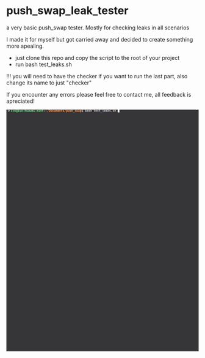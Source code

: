 # push_swap_leak_tester
a very basic push_swap tester. Mostly for checking leaks in all scenarios

I made it for myself but got carried away and decided to create something more apealing.

- just clone this repo and copy the script to the root of your project
- run bash test_leaks.sh

!!! you will need to have the checker if you want to run the last part, also change its name to just "checker"

If you encounter any errors please feel free to contact me, all feedback is apreciated!

![](https://github.com/IDC87/push_swap_leak_tester/blob/main/push_swap_leaker_tester_demonstration.gif)
